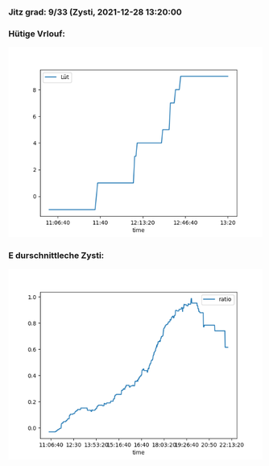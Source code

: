 ### Jitz grad: 9/33 (Zysti, 2021-12-28 13:20:00

### Hütige Vrlouf:
![Graph](Today.png)

### E durschnittleche Zysti:
![Graph](Zysti.png)
